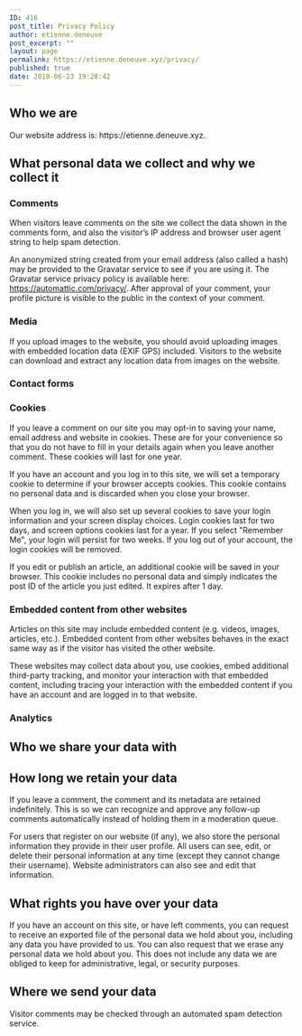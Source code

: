 ```yaml
---
ID: 416
post_title: Privacy Policy
author: etienne.deneuve
post_excerpt: ""
layout: page
permalink: https://etienne.deneuve.xyz/privacy/
published: true
date: 2018-06-23 19:28:42
---
```

<h2>Who we are</h2>
Our website address is: https://etienne.deneuve.xyz.
<h2>What personal data we collect and why we collect it</h2>
<h3>Comments</h3>
When visitors leave comments on the site we collect the data shown in the comments form, and also the visitor’s IP address and browser user agent string to help spam detection.

An anonymized string created from your email address (also called a hash) may be provided to the Gravatar service to see if you are using it. The Gravatar service privacy policy is available here: https://automattic.com/privacy/. After approval of your comment, your profile picture is visible to the public in the context of your comment.
<h3>Media</h3>
If you upload images to the website, you should avoid uploading images with embedded location data (EXIF GPS) included. Visitors to the website can download and extract any location data from images on the website.
<h3>Contact forms</h3>
<h3>Cookies</h3>
If you leave a comment on our site you may opt-in to saving your name, email address and website in cookies. These are for your convenience so that you do not have to fill in your details again when you leave another comment. These cookies will last for one year.

If you have an account and you log in to this site, we will set a temporary cookie to determine if your browser accepts cookies. This cookie contains no personal data and is discarded when you close your browser.

When you log in, we will also set up several cookies to save your login information and your screen display choices. Login cookies last for two days, and screen options cookies last for a year. If you select "Remember Me", your login will persist for two weeks. If you log out of your account, the login cookies will be removed.

If you edit or publish an article, an additional cookie will be saved in your browser. This cookie includes no personal data and simply indicates the post ID of the article you just edited. It expires after 1 day.
<h3>Embedded content from other websites</h3>
Articles on this site may include embedded content (e.g. videos, images, articles, etc.). Embedded content from other websites behaves in the exact same way as if the visitor has visited the other website.

These websites may collect data about you, use cookies, embed additional third-party tracking, and monitor your interaction with that embedded content, including tracing your interaction with the embedded content if you have an account and are logged in to that website.
<h3>Analytics</h3>
<h2>Who we share your data with</h2>
<h2>How long we retain your data</h2>
If you leave a comment, the comment and its metadata are retained indefinitely. This is so we can recognize and approve any follow-up comments automatically instead of holding them in a moderation queue.

For users that register on our website (if any), we also store the personal information they provide in their user profile. All users can see, edit, or delete their personal information at any time (except they cannot change their username). Website administrators can also see and edit that information.
<h2>What rights you have over your data</h2>
If you have an account on this site, or have left comments, you can request to receive an exported file of the personal data we hold about you, including any data you have provided to us. You can also request that we erase any personal data we hold about you. This does not include any data we are obliged to keep for administrative, legal, or security purposes.
<h2>Where we send your data</h2>
Visitor comments may be checked through an automated spam detection service.